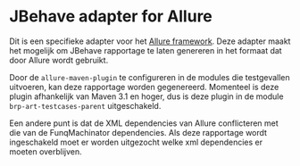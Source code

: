 
# JBehave adapter for Allure
Dit is een specifieke adapter voor het [Allure framework](http://allure.qatools.ru/).
Deze adapter maakt het mogelijk om JBehave rapportage te laten genereren in 
het formaat dat door Allure wordt gebruikt.

Door de `allure-maven-plugin` te configureren in de modules die testgevallen 
uitvoeren, kan deze rapportage worden gegenereerd. Momenteel is deze plugin
afhankelijk van Maven 3.1 en hoger, dus is deze plugin in de module 
`brp-art-testcases-parent` uitgeschakeld. 

Een andere punt is dat de XML dependencies van Allure conflicteren met die van
de FunqMachinator dependencies. Als deze rapportage wordt ingeschakeld moet 
er worden uitgezocht welke xml dependencies er moeten overblijven.
